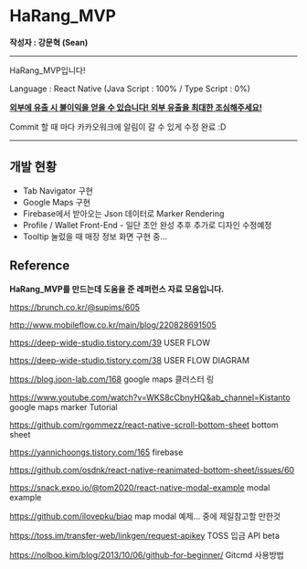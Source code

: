 # HaRang_MVP

**작성자 : 강문혁 (Sean)**

---------

HaRang_MVP입니다!

Language : React Native (Java Script : 100% / Type Script : 0%)

<u>**외부에 유출 시 불이익을 얻을 수 있습니다! 외부 유출을 최대한 조심해주세요!**</u>

Commit 할 때 마다 카카오워크에 알림이 갈 수 있게 수정 완료 :D

-----------





## 개발 현황

- Tab Navigator 구현
- Google Maps 구현
- Firebase에서 받아오는 Json 데이터로 Marker Rendering
- Profile / Wallet Front-End - 일단 초안 완성 추후 추가로 디자인 수정예정
- Tooltip 눌렀을 때 매장 정보 화면 구현 중...









## Reference

**HaRang_MVP를 만드는데 도움을 준 레퍼런스 자료 모음입니다.**

https://brunch.co.kr/@supims/605

http://www.mobileflow.co.kr/main/blog/220828691505

https://deep-wide-studio.tistory.com/39 USER FLOW

https://deep-wide-studio.tistory.com/38 USER FLOW DIAGRAM

https://blog.joon-lab.com/168 google maps 클러스터 링

https://www.youtube.com/watch?v=WKS8cCbnyHQ&ab_channel=Kistanto google maps marker Tutorial

https://github.com/rgommezz/react-native-scroll-bottom-sheet bottom sheet

https://yannichoongs.tistory.com/165 firebase

https://github.com/osdnk/react-native-reanimated-bottom-sheet/issues/60

https://snack.expo.io/@tom2020/react-native-modal-example modal example

https://github.com/ilovepku/biao map modal 예제… 중에 제일참고할 만한것

https://toss.im/transfer-web/linkgen/request-apikey TOSS 입금 API beta

https://nolboo.kim/blog/2013/10/06/github-for-beginner/ Gitcmd 사용방법

